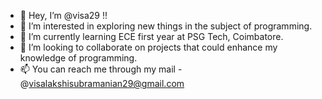 - 👋 Hey, I’m @visa29 !!
- 👀 I’m interested in exploring new things in the subject of programming.
- 🌱 I’m currently learning ECE first year at PSG Tech, Coimbatore.
- 💞️ I’m looking to collaborate on projects that could enhance my knowledge of programming.
- 📫 You can reach me through my mail - @visalakshisubramanian29@gmail.com

<!---
visa29/visa29 is a ✨ special ✨ repository because its `README.md` (this file) appears on your GitHub profile.
You can click the Preview link to take a look at your changes.
--->
